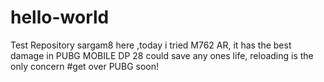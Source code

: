 # hello-world
Test Repository
sargam8 here ,today i tried M762 AR, it has the best damage in PUBG MOBILE
DP 28 could save any ones life, reloading is the only concern
#get over PUBG soon! 
